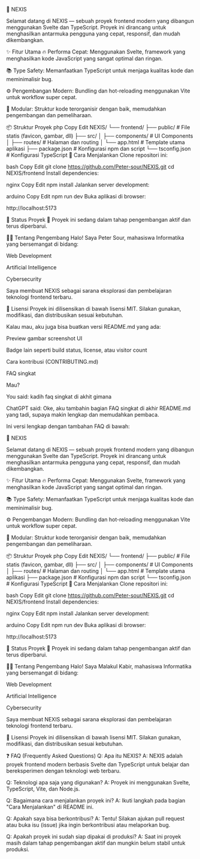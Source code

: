 🚀 NEXIS

Selamat datang di NEXIS — sebuah proyek frontend modern yang dibangun menggunakan Svelte dan TypeScript.
Proyek ini dirancang untuk menghasilkan antarmuka pengguna yang cepat, responsif, dan mudah dikembangkan.

✨ Fitur Utama
🔥 Performa Cepat: Menggunakan Svelte, framework yang menghasilkan kode JavaScript yang sangat optimal dan ringan.

📚 Type Safety: Memanfaatkan TypeScript untuk menjaga kualitas kode dan meminimalisir bug.

⚙️ Pengembangan Modern: Bundling dan hot-reloading menggunakan Vite untuk workflow super cepat.

🧩 Modular: Struktur kode terorganisir dengan baik, memudahkan pengembangan dan pemeliharaan.

📦 Struktur Proyek
php
Copy
Edit
NEXIS/
└── frontend/
    ├── public/           # File statis (favicon, gambar, dll)
    ├── src/
    │   ├── components/   # UI Components
    │   ├── routes/       # Halaman dan routing
    │   └── app.html      # Template utama aplikasi
    ├── package.json      # Konfigurasi npm dan script
    └── tsconfig.json     # Konfigurasi TypeScript
🚀 Cara Menjalankan
Clone repositori ini:

bash
Copy
Edit
git clone https://github.com/Peter-sour/NEXIS.git
cd NEXIS/frontend
Install dependencies:

nginx
Copy
Edit
npm install
Jalankan server development:

arduino
Copy
Edit
npm run dev
Buka aplikasi di browser:

http://localhost:5173

📌 Status Proyek
🚧 Proyek ini sedang dalam tahap pengembangan aktif dan terus diperbarui.

👨‍💻 Tentang Pengembang
Halo! Saya Peter Sour, mahasiswa Informatika yang bersemangat di bidang:

Web Development

Artificial Intelligence

Cybersecurity

Saya membuat NEXIS sebagai sarana eksplorasi dan pembelajaran teknologi frontend terbaru.

📄 Lisensi
Proyek ini dilisensikan di bawah lisensi MIT. Silakan gunakan, modifikasi, dan distribusikan sesuai kebutuhan.

Kalau mau, aku juga bisa buatkan versi README.md yang ada:

Preview gambar screenshot UI

Badge lain seperti build status, license, atau visitor count

Cara kontribusi (CONTRIBUTING.md)

FAQ singkat

Mau?







You said:
kadih faq singkat di akhit gimana


ChatGPT said:
Oke, aku tambahin bagian FAQ singkat di akhir README.md yang tadi, supaya makin lengkap dan memudahkan pembaca.

Ini versi lengkap dengan tambahan FAQ di bawah:

🚀 NEXIS

Selamat datang di NEXIS — sebuah proyek frontend modern yang dibangun menggunakan Svelte dan TypeScript.
Proyek ini dirancang untuk menghasilkan antarmuka pengguna yang cepat, responsif, dan mudah dikembangkan.

✨ Fitur Utama
🔥 Performa Cepat: Menggunakan Svelte, framework yang menghasilkan kode JavaScript yang sangat optimal dan ringan.

📚 Type Safety: Memanfaatkan TypeScript untuk menjaga kualitas kode dan meminimalisir bug.

⚙️ Pengembangan Modern: Bundling dan hot-reloading menggunakan Vite untuk workflow super cepat.

🧩 Modular: Struktur kode terorganisir dengan baik, memudahkan pengembangan dan pemeliharaan.

📦 Struktur Proyek
php
Copy
Edit
NEXIS/
└── frontend/
    ├── public/           # File statis (favicon, gambar, dll)
    ├── src/
    │   ├── components/   # UI Components
    │   ├── routes/       # Halaman dan routing
    │   └── app.html      # Template utama aplikasi
    ├── package.json      # Konfigurasi npm dan script
    └── tsconfig.json     # Konfigurasi TypeScript
🚀 Cara Menjalankan
Clone repositori ini:

bash
Copy
Edit
git clone https://github.com/Peter-sour/NEXIS.git
cd NEXIS/frontend
Install dependencies:

nginx
Copy
Edit
npm install
Jalankan server development:

arduino
Copy
Edit
npm run dev
Buka aplikasi di browser:

http://localhost:5173

📌 Status Proyek
🚧 Proyek ini sedang dalam tahap pengembangan aktif dan terus diperbarui.

👨‍💻 Tentang Pengembang
Halo! Saya Malakul Kabir, mahasiswa Informatika yang bersemangat di bidang:

Web Development

Artificial Intelligence

Cybersecurity

Saya membuat NEXIS sebagai sarana eksplorasi dan pembelajaran teknologi frontend terbaru.

📄 Lisensi
Proyek ini dilisensikan di bawah lisensi MIT. Silakan gunakan, modifikasi, dan distribusikan sesuai kebutuhan.

❓ FAQ (Frequently Asked Questions)
Q: Apa itu NEXIS?
A: NEXIS adalah proyek frontend modern berbasis Svelte dan TypeScript untuk belajar dan bereksperimen dengan teknologi web terbaru.

Q: Teknologi apa saja yang digunakan?
A: Proyek ini menggunakan Svelte, TypeScript, Vite, dan Node.js.

Q: Bagaimana cara menjalankan proyek ini?
A: Ikuti langkah pada bagian "Cara Menjalankan" di README ini.

Q: Apakah saya bisa berkontribusi?
A: Tentu! Silakan ajukan pull request atau buka isu (issue) jika ingin berkontribusi atau melaporkan bug.

Q: Apakah proyek ini sudah siap dipakai di produksi?
A: Saat ini proyek masih dalam tahap pengembangan aktif dan mungkin belum stabil untuk produksi.

